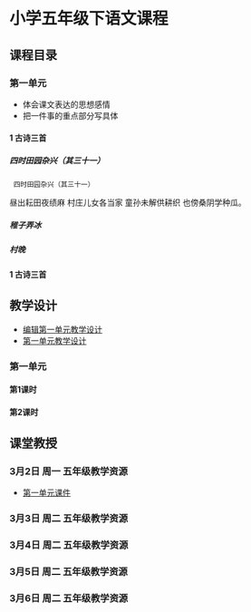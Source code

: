 # 小学五年级下语文课程

## 课程目录


### 第一单元

  * 体会课文表达的思想感情
  * 把一件事的重点部分写具体

#### 1 古诗三首

##### 四时田园杂兴（其三十一）

     四时田园杂兴（其三十一）
  昼出耘田夜绩麻
  村庄儿女各当家
  童孙未解供耕织
  也傍桑阴学种瓜。

##### 稚子弄冰

##### 村晚

#### 1 古诗三首

## 教学设计
 - [编辑第一单元教学设计](https://www.draw.io)
 - <a href="第一单元教学设计.html">第一单元教学设计</a>
### 第一单元
#### 第1课时

#### 第2课时

## 课堂教授
### 3月2日 周一 五年级教学资源
 - <a href="第一单元课件.html">第一单元课件</a>
### 3月3日 周二 五年级教学资源
### 3月4日 周二 五年级教学资源
### 3月5日 周二 五年级教学资源
### 3月6日 周二 五年级教学资源
